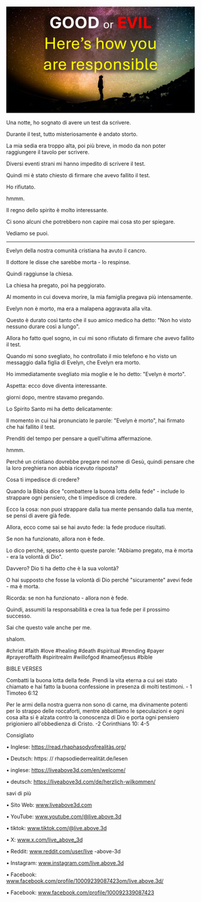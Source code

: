 ![Video cover image](../cover.jpg)

Una notte, ho sognato di avere un test da scrivere.

Durante il test, tutto misteriosamente è andato storto.

La mia sedia era troppo alta, poi più breve, in modo da non poter raggiungere il tavolo per scrivere.

Diversi eventi strani mi hanno impedito di scrivere il test.

Quindi mi è stato chiesto di firmare che avevo fallito il test.

Ho rifiutato.

hmmm.

Il regno dello spirito è molto interessante.

Ci sono alcuni che potrebbero non capire mai cosa sto per spiegare.

Vediamo se puoi.

---

Evelyn della nostra comunità cristiana ha avuto il cancro.

Il dottore le disse che sarebbe morta - lo respinse.

Quindi raggiunse la chiesa.

La chiesa ha pregato, poi ha peggiorato.

Al momento in cui doveva morire, la mia famiglia pregava più intensamente.

Evelyn non è morto, ma era a malapena aggravata alla vita.

Questo è durato così tanto che il suo amico medico ha detto: "Non ho visto nessuno durare così a lungo".

Allora ho fatto quel sogno, in cui mi sono rifiutato di firmare che avevo fallito il test.

Quando mi sono svegliato, ho controllato il mio telefono e ho visto un messaggio dalla figlia di Evelyn, che Evelyn era morto.

Ho immediatamente svegliato mia moglie e le ho detto: "Evelyn è morto".

Aspetta: ecco dove diventa interessante.

giorni dopo, mentre stavamo pregando.

Lo Spirito Santo mi ha detto delicatamente:

Il momento in cui hai pronunciato le parole: "Evelyn è morto", hai firmato che hai fallito il test.

Prenditi del tempo per pensare a quell'ultima affermazione.

hmmm.

Perché un cristiano dovrebbe pregare nel nome di Gesù, quindi pensare che la loro preghiera non abbia ricevuto risposta?

Cosa ti impedisce di credere?

Quando la Bibbia dice "combattere la buona lotta della fede" - include lo strappare ogni pensiero, che ti impedisce di credere.

Ecco la cosa: non puoi strappare dalla tua mente pensando dalla tua mente, se pensi di avere già fede.

Allora, ecco come sai se hai avuto fede: la fede produce risultati.

Se non ha funzionato, allora non è fede.

Lo dico perché, spesso sento queste parole: "Abbiamo pregato, ma è morta - era la volontà di Dio".

Davvero? Dio ti ha detto che è la sua volontà?

O hai supposto che fosse la volontà di Dio perché "sicuramente" avevi fede - ma è morta.

Ricorda: se non ha funzionato - allora non è fede.

Quindi, assumiti la responsabilità e crea la tua fede per il prossimo successo.

Sai che questo vale anche per me.

shalom.

#christ #faith #love #healing #death #spiritual #trending #payer #prayeroffaith #spiritrealm #willofgod #nameofjesus #bible

BIBLE VERSES

  Combatti la buona lotta della fede. Prendi la vita eterna a cui sei stato chiamato e hai fatto la buona confessione in presenza di molti testimoni. - 1 Timoteo 6:12

Per le armi della nostra guerra non sono di carne, ma divinamente potenti per lo strappo delle roccaforti, mentre abbattiamo le speculazioni e ogni cosa alta si è alzata contro la conoscenza di Dio e porta ogni pensiero prigioniero all'obbedienza di Cristo. -2 Corinthians 10: 4-5

Consigliato

• Inglese: https://read.rhaphasodyofrealitàs.org/

• Deutsch: https: // rhapsodiederrealität.de/lesen

• inglese: https://liveabove3d.com/en/welcome/

• deutsch: https://liveabove3d.com/de/herzlich-wilkommen/  

savi di più

• Sito Web: www.liveabove3d.com

• YouTube: www.youtube.com/@live.above.3d

  • tiktok: www.tiktok.com/@live.above.3d

• X: www.x.com/live_above_3d

• Reddit: www.reddit.com/user/live -above-3d

• Instagram: www.instagram.com/live.above.3d

• Facebook: www.facebook.com/profile/10009239087423om/live.above.3d/  

• Facebook: www.facebook.com/profile/100092339087423